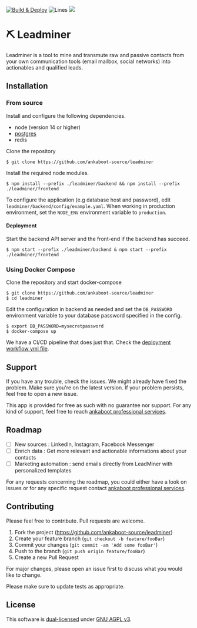 <P><a href="https://github.com/ankaboot-source/leadminer/actions/workflows/Deploy.yml"><img src="https://github.com/ankaboot-source/leadminer/actions/workflows/Deploy.yml/badge.svg?branch=main" alt="Build & Deploy"></a>
<img src="https://img.shields.io/badge/Coverage-87.9%25-yellow.svg?style=flat" alt="Lines"> </a><a href="https://codeclimate.com/repos/6318a10510f06201be01345a/maintainability"><img src="https://api.codeclimate.com/v1/badges/54ee3c20614d0ae8314b/maintainability" /></a></p>

# ⛏ Leadminer

Leadminer is a tool to mine and transmute raw and passive contacts from your own communication tools (email mailbox, social networks) into actionables and qualified leads.

## Installation
### From source
Install and configure the following dependencies.
* node (version 14 or higher)
* [postgres](https://www.postgresql.org/docs/current/tutorial-start.html)
* redis

Clone the repository
```shell
$ git clone https://github.com/ankaboot-source/leadminer
```
Install the required node modules.
```shell
$ npm install --prefix ./leadminer/backend && npm install --prefix ./leadminer/frontend
```

To configure the application (e.g database host and password), edit `leadminer/backend/config/example.yaml`. When working in production environment, set the `NODE_ENV` environment variable to `production`.

#### Deployment
Start the backend API server and the front-end if the backend has succeed.
```shell
$ npm start --prefix ./leadminer/backend & npm start --prefix ./leadminer/frontend
```
### Using Docker Compose
Clone the repository and start docker-compose
```shell
$ git clone https://github.com/ankaboot-source/leadminer
$ cd leadminer
```
Edit the configuration in backend as needed and set the `DB_PASSWORD` environment variable to your database password specified in the config.
```
$ export DB_PASSWORD=mysecretpassword
$ docker-compose up
```
We have a CI/CD pipeline that does just that. Check the [deployment workflow yml file](/.github/workflows/Deploy.yml).

## Support
If you have any trouble, check the issues. We might already have fixed the problem. Make sure you're on the latest version. If your problem persists, feel free to open a new issue. 

This app is provided for free as such with no guarantee nor support. For any kind of support, feel free to reach [ankaboot professional services](contact@ankaboot.fr).

## Roadmap
- [ ] New sources : LinkedIn, Instagram, Facebook Messenger
- [ ] Enrich data : Get more relevant and actionable informations about your contacts
- [ ] Marketing automation : send emails directly from LeadMiner with personalized templates

For any requests concerning the roadmap, you could either have a look on issues or for any specific request contact [ankaboot professional services](contact@ankaboot.fr).

## Contributing

Please feel free to contribute. Pull requests are welcome.


1. Fork the project (<https://github.com/ankaboot-source/leadminer>)
2. Create your feature branch (`git checkout -b feature/fooBar`)
3. Commit your changes (`git commit -am 'Add some fooBar'`)
4. Push to the branch (`git push origin feature/fooBar`)
5. Create a new Pull Request

For major changes, please open an issue first to discuss what you would like to change.

Please make sure to update tests as appropriate.

## License
This software is [dual-licensed](DUAL-LICENSE.md) under [GNU AGPL v3](LICENSE).

